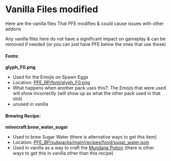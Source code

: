 # Vanilla Files modified

Here are the vanilla files That PFE modifies & could cause issues with other addons

Any vanilla files here do not have a significant impact on gameplay & can be removed if needed (or you can just have PFE below the ones that use these)

#### Fonts:

**glyph\_F0.png**

* Used for the Emojis on Spawn Eggs
* Location: [PFE\_RP/font/glyph\_F0.png](https://github.com/ItsMePok/PFE/blob/main/PFE\_RP/font/glyph\_F0.png)
* What happens when another pack uses this?: The Emojis that were used will show incorrectly (will show up as what the other pack used in that slot)
* unused in vanilla

#### Brewing Recipe:

**minecraft:brew\_water\_sugar**

* Used to brew Sugar Water (there is alternative ways to get this item)
* Location: [PFE\_BP/subpacks/main/recipes/food/sugar\_water.json](https://github.com/ItsMePok/PFE/blob/main/PFE\_BP/subpacks/main/recipes/food/sugar\_water.json)
* Used in vanilla as a way to craft the [Mundane Potion](https://minecraft.wiki/w/Potion#Base\_potions) (there is other ways to get this in vanilla other than this recipe)
